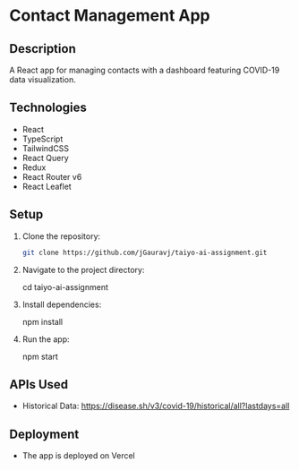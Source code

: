 # Contact Management App

## Description
A React app for managing contacts with a dashboard featuring COVID-19 data visualization.

## Technologies
- React
- TypeScript
- TailwindCSS
- React Query
- Redux
- React Router v6
- React Leaflet

## Setup

1. Clone the repository:
   ```bash
   git clone https://github.com/jGauravj/taiyo-ai-assignment.git

2. Navigate to the project directory:

   cd taiyo-ai-assignment

3. Install dependencies:

   npm install

4. Run the app:
  
   npm start 

## APIs Used

- Historical Data: https://disease.sh/v3/covid-19/historical/all?lastdays=all

## Deployment

- The app is deployed on Vercel

